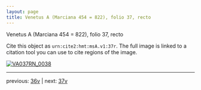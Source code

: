 ```yaml
---
layout: page
title: Venetus A (Marciana 454 = 822), folio 37, recto
---
```


Venetus A (Marciana 454 = 822), folio 37, recto

Cite this object as `urn:cite2:hmt:msA.v1:37r`.  The full image is linked to a citation tool you can use to cite regions of the image.

[![VA037RN_0038](http://www.homermultitext.org/iipsrv?IIIF=/project/homer/pyramidal/deepzoom/hmt/vaimg/2017a/VA037RN_0038.tif/full/800,/0/default.jpg)](http://www.homermultitext.org/ict2/?urn=urn:cite2:hmt:vaimg.2017a:VA037RN_0038) 

---

previous:  [36v](../36v/) | next: [37v](../37v/)